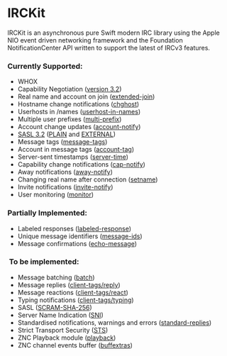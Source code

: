 # IRCKit
IRCKit is an asynchronous pure Swift modern IRC library using the Apple NIO event driven networking framework and the Foundation NotificationCenter API written to support the latest of IRCv3 features.

### Currently Supported:
* WHOX
* Capability Negotiation ([version 3.2](https://ircv3.net/specs/core/capability-negotiation))
* Real name and account on join ([extended-join](https://ircv3.net/specs/extensions/extended-join-3.1))
* Hostname change notifications ([chghost](https://ircv3.net/specs/extensions/chghost-3.2))
* Userhosts in /names ([userhost-in-names](https://ircv3.net/specs/extensions/userhost-in-names-3.2))
* Multiple user prefixes ([multi-prefix](https://ircv3.net/specs/extensions/multi-prefix-3.1))
* Account change updates ([account-notify](https://ircv3.net/specs/extensions/account-notify-3.1))
* [SASL 3.2](https://ircv3.net/specs/extensions/sasl-3.2) ([PLAIN](https://tools.ietf.org/search/rfc4616) and [EXTERNAL](https://tools.ietf.org/html/rfc4422#appendix-A))
* Message tags ([message-tags](https://ircv3.net/specs/extensions/message-tags))
* Account in message tags ([account-tag](https://ircv3.net/specs/extensions/account-tag-3.2))
* Server-sent timestamps ([server-time](https://ircv3.net/specs/extensions/server-time-3.2))
* Capability change notifications ([cap-notify](https://ircv3.net/specs/core/capability-negotiation#cap-notify))
* Away notifications ([away-notify](https://ircv3.net/specs/extensions/away-notify-3.1))
* Changing real name after connection ([setname](https://ircv3.net/specs/extensions/setname))
* Invite notifications ([invite-notify](https://ircv3.net/specs/extensions/invite-notify-3.2))
* User monitoring ([monitor](https://ircv3.net/specs/core/monitor-3.2))


### Partially Implemented:
* Labeled responses ([labeled-response](https://ircv3.net/specs/extensions/labeled-response))
* Unique message identifiers ([message-ids](https://ircv3.net/specs/extensions/message-ids))
* Message confirmations ([echo-message](https://ircv3.net/specs/extensions/echo-message-3.2))
   
   
###  To be implemented: 
* Message batching ([batch](https://ircv3.net/specs/extensions/batch-3.2))
* Message replies ([client-tags/reply](https://ircv3.net/specs/client-tags/reply))
* Message reactions ([client-tags/react](https://ircv3.net/specs/client-tags/react))
* Typing notifications ([client-tags/typing](https://ircv3.net/specs/client-tags/typing))
* SASL ([SCRAM-SHA-256](https://tools.ietf.org/html/rfc7677))
* Server Name Indication ([SNI](https://ircv3.net/specs/core/sni-3.3))
* Standardised notifications, warnings and errors ([standard-replies](https://ircv3.net/specs/extensions/standard-replies))
* Strict Transport Security ([STS](https://ircv3.net/specs/extensions/sts))
* ZNC Playback  module ([playback](https://wiki.znc.in/Playback))
* ZNC channel events buffer ([buffextras](https://wiki.znc.in/Buffextras))

